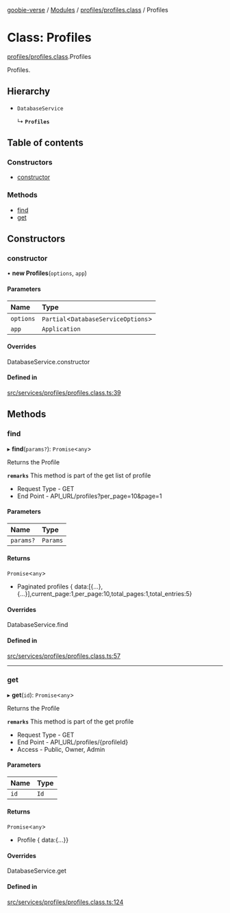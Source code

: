 [goobie-verse](../README.md) / [Modules](../modules.md) / [profiles/profiles.class](../modules/profiles_profiles_class.md) / Profiles

# Class: Profiles

[profiles/profiles.class](../modules/profiles_profiles_class.md).Profiles

Profiles.

## Hierarchy

- `DatabaseService`

  ↳ **`Profiles`**

## Table of contents

### Constructors

- [constructor](profiles_profiles_class.Profiles.md#constructor)

### Methods

- [find](profiles_profiles_class.Profiles.md#find)
- [get](profiles_profiles_class.Profiles.md#get)

## Constructors

### constructor

• **new Profiles**(`options`, `app`)

#### Parameters

| Name | Type |
| :------ | :------ |
| `options` | `Partial`<`DatabaseServiceOptions`\> |
| `app` | `Application` |

#### Overrides

DatabaseService.constructor

#### Defined in

[src/services/profiles/profiles.class.ts:39](https://github.com/digisomni-syndicate/vircadia-metaverse-v2/blob/4467f0e/src/services/profiles/profiles.class.ts#L39)

## Methods

### find

▸ **find**(`params?`): `Promise`<`any`\>

Returns the Profile

**`remarks`**
This method is part of the get list of profile
- Request Type - GET
- End Point - API_URL/profiles?per_page=10&page=1

#### Parameters

| Name | Type |
| :------ | :------ |
| `params?` | `Params` |

#### Returns

`Promise`<`any`\>

- Paginated profiles { data:[{...},{...}],current_page:1,per_page:10,total_pages:1,total_entries:5}

#### Overrides

DatabaseService.find

#### Defined in

[src/services/profiles/profiles.class.ts:57](https://github.com/digisomni-syndicate/vircadia-metaverse-v2/blob/4467f0e/src/services/profiles/profiles.class.ts#L57)

___

### get

▸ **get**(`id`): `Promise`<`any`\>

Returns the Profile

**`remarks`**
This method is part of the get profile
- Request Type - GET
- End Point - API_URL/profiles/{profileId}
- Access - Public, Owner, Admin

#### Parameters

| Name | Type |
| :------ | :------ |
| `id` | `Id` |

#### Returns

`Promise`<`any`\>

- Profile { data:{...}}

#### Overrides

DatabaseService.get

#### Defined in

[src/services/profiles/profiles.class.ts:124](https://github.com/digisomni-syndicate/vircadia-metaverse-v2/blob/4467f0e/src/services/profiles/profiles.class.ts#L124)

